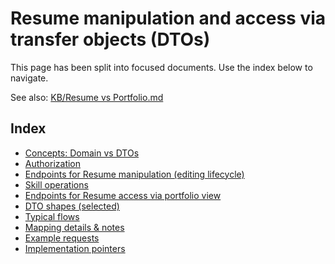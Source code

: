 # Resume manipulation and access via transfer objects (DTOs)

This page has been split into focused documents. Use the index below to navigate.

See also: [KB/Resume vs Portfolio.md](./Resume%20vs%20Portfolio.md)

## Index

- [Concepts: Domain vs DTOs](./Resume%20DTOs%20-%20Concepts.md)
- [Authorization](./Resume%20DTOs%20-%20Authorization.md)
- [Endpoints for Resume manipulation (editing lifecycle)](./Resume%20DTOs%20-%20Editing%20Endpoints.md)
- [Skill operations](./Resume%20DTOs%20-%20Skill%20Operations.md)
- [Endpoints for Resume access via portfolio view](./Resume%20DTOs%20-%20Portfolio%20View%20Endpoints.md)
- [DTO shapes (selected)](./Resume%20DTOs%20-%20DTO%20Shapes.md)
- [Typical flows](./Resume%20DTOs%20-%20Typical%20Flows.md)
- [Mapping details & notes](./Resume%20DTOs%20-%20Mapping%20Details%20and%20Notes.md)
- [Example requests](./Resume%20DTOs%20-%20Example%20Requests.md)
- [Implementation pointers](./Resume%20DTOs%20-%20Implementation%20Pointers.md)
